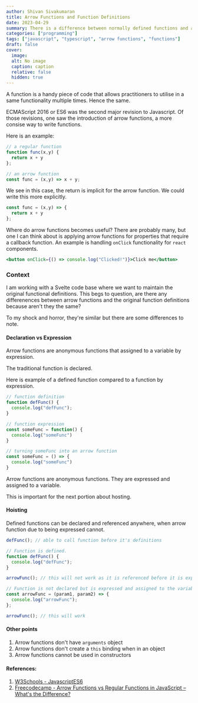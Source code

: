 ```yaml
---
author: Shivan Sivakumaran
title: Arrow Functions and Function Definitions
date: 2023-04-29
summary: There is a difference between normally defined functions and arrow functions
categories: ["programming"]
tags: ["javascript", "typescript", "arrow functions", "functions"]
draft: false
cover:
  image:
  alt: No image
  caption: caption
  relative: false
  hidden: true
---
```


A function is a handy piece of code that allows practitioners to utilise in a same functionality multiple times. Hence the same.

ECMAScript 2016 or ES6 was the second major revision to Javascript. Of those revisions, one saw the introduction of arrow functions, a more consise way to write functions.

Here is an example:

```javascript
// a regular function
function func(x,y) {
  return x + y
};

// an arrow function
const func = (x,y) => x + y;
```

We see in this case, the return is implicit for the arrow function. We could write this more explicitly.

```javascript
const func = (x,y) => {
  return x + y
};
```

Where do arrow functions becomes useful? There are probably many, but one I can think about is applying arrow functions for properties that require a callback function. An example is handling `onClick` functionality for `react` components.

```jsx
<button onClick={() => console.log("Clicked!")}>Click me</button>
```

### Context

I am working with a Svelte code base where we want to maintain the original functional definitions. This begs to question, are there any differenences between arrow functions and the original function definitions because aren't they the same?

To my shock and horror, they're similar but there are some differences to note.


#### Declaration vs Expression

Arrow functions are anonymous functions that assigned to a variable by expression.

The traditional function is declared.

Here is example of a defined function compared to a function by expression.
```typescript
// function definition
function defFunc() {
  console.log("defFunc");
}

// function expression
const someFunc = function() {
  console.log("someFunc")
}

// turning someFunc into an arrow function
const someFunc = () => {
  console.log("someFunc")
}
```

Arrow functions are anonymous functions. They are expressed and assigned to a variable.

This is important for the next portion about hosting.

#### Hoisting

Defined functions can be declared and referenced anywhere, when arrow function due to being expressed cannot.

```typescript
defFunc(); // able to call function before it's definitions

// Function is defined.
function defFunc() {
  console.log("defFunc");
}

arrowFunc(); // this will not work as it is referenced before it is expressed

// Function is not declared but is expressed and assigned to the variable
const arrowFunc = (param1, param2) => {
  console.log("arrowFunc");
};

arrowFunc(); // this will work
```

#### Other points

1. Arrow functions don't have `arguments` object
2. Arrow functions don't create a `this` binding when in an object
3. Arrow functions cannot be used in constructors

#### References:

1. [W3Schools - JavascriptES6](https://www.w3schools.com/Js/js_es6.asp)
2. [Freecodecamp - Arrow Functions vs Regular Functions in JavaScript – What's the Difference?](https://www.freecodecamp.org/news/the-difference-between-arrow-functions-and-normal-functions/)
